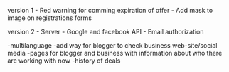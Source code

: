 version 1
    - Red warning for comming expiration of offer 
    - Add mask to image on registrations forms

version 2
    - Server
    - Google and facebook API
    - Email authorization

-multilanguage
-add way for blogger to check business web-site/social media
-pages for blogger and business with information about who there are working with now
-history of deals
